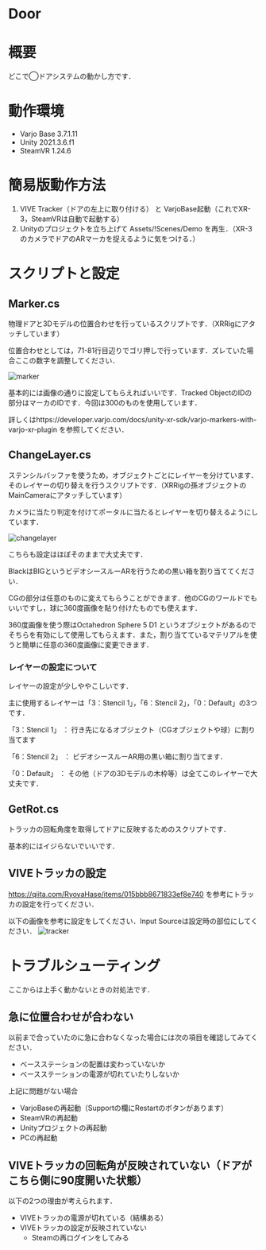 # Door

# 概要
どこで◯ドアシステムの動かし方です．

# 動作環境
- Varjo Base 3.7.1.11
- Unity 2021.3.6.f1
- SteamVR 1.24.6

# 簡易版動作方法
1. VIVE Tracker（ドアの左上に取り付ける） と VarjoBase起動（これでXR-3，SteamVRは自動で起動する）
1. Unityのプロジェクトを立ち上げて Assets/!Scenes/Demo を再生．（XR-3のカメラでドアのARマーカを捉えるように気をつける．）

# スクリプトと設定
## Marker.cs

物理ドアと3Dモデルの位置合わせを行っているスクリプトです．（XRRigにアタッチしています）

位置合わせとしては，71-81行目辺りでゴリ押しで行っています．ズレていた場合ここの数字を調整してください．

![marker](https://user-images.githubusercontent.com/95071487/223747943-913085b6-90e0-4382-ac78-e3ee62e6211f.png)

基本的には画像の通りに設定してもらえればいいです．Tracked ObjectのIDの部分はマーカのIDです．今回は300のものを使用しています．

詳しくはhttps://developer.varjo.com/docs/unity-xr-sdk/varjo-markers-with-varjo-xr-plugin を参照してください．


## ChangeLayer.cs

ステンシルバッファを使うため，オブジェクトごとにレイヤーを分けています．そのレイヤーの切り替えを行うスクリプトです．（XRRigの孫オブジェクトのMainCameraにアタッチしています）

カメラに当たり判定を付けてポータルに当たるとレイヤーを切り替えるようにしています．

![changelayer](https://user-images.githubusercontent.com/95071487/223747828-d6847f2c-536d-4ec8-8185-87809f775621.png)

こちらも設定はほぼそのままで大丈夫です．

BlackはBIGというビデオシースルーARを行うための黒い箱を割り当ててください．

CGの部分は任意のものに変えてもらうことができます．他のCGのワールドでもいいですし，球に360度画像を貼り付けたものでも使えます．

360度画像を使う際はOctahedron Sphere 5 D1 というオブジェクトがあるのでそちらを有効にして使用してもらえます．また，割り当てているマテリアルを使うと簡単に任意の360度画像に変更できます．

### レイヤーの設定について
レイヤーの設定が少しややこしいです．

主に使用するレイヤーは「3：Stencil 1」，「6：Stencil 2」，「0：Default」の3つです．

「3：Stencil 1」 ： 行き先になるオブジェクト（CGオブジェクトや球）に割り当てます

「6：Stencil 2」 ： ビデオシースルーAR用の黒い箱に割り当てます．

「0：Default」   ： その他（ドアの3Dモデルの木枠等）は全てこのレイヤーで大丈夫です．


## GetRot.cs

トラッカの回転角度を取得してドアに反映するためのスクリプトです．

基本的にはイジらないでいいです．

## VIVEトラッカの設定
https://qiita.com/RyoyaHase/items/015bbb8671833ef8e740 を参考にトラッカの設定を行ってください．

以下の画像を参考に設定をしてください．Input Sourceは設定時の部位にしてください．
![tracker](https://user-images.githubusercontent.com/95071487/223757270-c72ff615-3e2d-43c4-8b0c-dfa53164bf13.png)


# トラブルシューティング
ここからは上手く動かないときの対処法です．

## 急に位置合わせが合わない
以前まで合っていたのに急に合わなくなった場合には次の項目を確認してみてください．
- ベースステーションの配置は変わっていないか
- ベースステーションの電源が切れていたりしないか

上記に問題がない場合
- VarjoBaseの再起動（Supportの欄にRestartのボタンがあります）
- SteamVRの再起動
- Unityプロジェクトの再起動
- PCの再起動

## VIVEトラッカの回転角が反映されていない（ドアがこちら側に90度開いた状態）
以下の2つの理由が考えられます．
- VIVEトラッカの電源が切れている（結構ある）
- VIVEトラッカの設定が反映されていない
  - Steamの再ログインをしてみる
